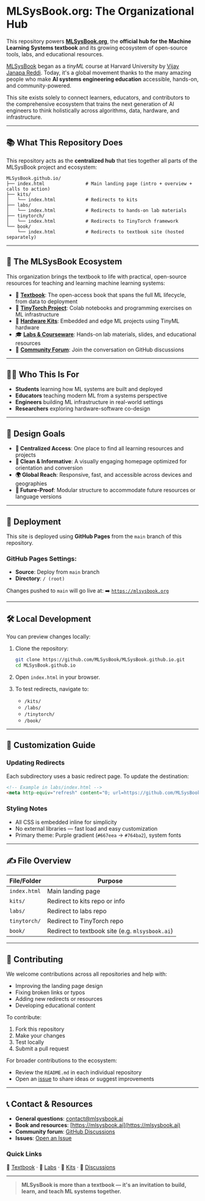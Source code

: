 # MLSysBook.org: The Organizational Hub

This repository powers [**MLSysBook.org**](https://mlsysbook.org), the **official hub for the Machine Learning Systems textbook** and its growing ecosystem of open-source tools, labs, and educational resources.

[MLSysBook]([https://mlsysbook.ai) began as a _tinyML_ course at Harvard University by [Vijay Janapa Reddi](https://profvjreddi.github.io/website/). Today, it's a global movement thanks to the many amazing people who make **AI systems engineering education** accessible, hands-on, and community-powered. 

This site exists solely to connect learners, educators, and contributors to the comprehensive ecosystem that trains the next generation of AI engineers to think holistically across algorithms, data, hardware, and infrastructure.

---

## 📚 What This Repository Does

This repository acts as the **centralized hub** that ties together all parts of the MLSysBook project and ecosystem:

```
MLSysBook.github.io/
├── index.html               # Main landing page (intro + overview + calls to action)
├── kits/
│   └── index.html           # Redirects to kits
├── labs/
│   └── index.html           # Redirects to hands-on lab materials
├── tinytorch/
│   └── index.html           # Redirects to TinyTorch framework
└── book/
    └── index.html           # Redirects to textbook site (hosted separately)
```

---

## 🧰 The MLSysBook Ecosystem

This organization brings the textbook to life with practical, open-source resources for teaching and learning machine learning systems:

- 📘 [**Textbook**](https://mlsysbook.org/book): The open-access book that spans the full ML lifecycle, from data to deployment
- 🔧 [**TinyTorch Project**](https://github.com/mlsysbook/tinytorch): Colab notebooks and programming exercises on ML infrastructure
- 🔌 [**Hardware Kits**](https://github.com/mlsysbook/kits): Embedded and edge ML projects using TinyML hardware
- 🎓 [**Labs & Courseware**](https://github.com/mlsysbook/labs): Hands-on lab materials, slides, and educational resources
- 💬 [**Community Forum**](https://github.com/orgs/mlsysbook/discussions): Join the conversation on GitHub discussions

---

## 👩‍🏫 Who This Is For

- **Students** learning how ML systems are built and deployed
- **Educators** teaching modern ML from a systems perspective
- **Engineers** building ML infrastructure in real-world settings
- **Researchers** exploring hardware-software co-design

---

## 🎯 Design Goals

- **📌 Centralized Access**: One place to find all learning resources and projects
- **🎨 Clean & Informative**: A visually engaging homepage optimized for orientation and conversion
- **🌍 Global Reach**: Responsive, fast, and accessible across devices and geographies
- **🧭 Future-Proof**: Modular structure to accommodate future resources or language versions

---

## 🚀 Deployment

This site is deployed using **GitHub Pages** from the `main` branch of this repository.

### GitHub Pages Settings:
- **Source**: Deploy from `main` branch
- **Directory**: `/ (root)`

Changes pushed to `main` will go live at:
➡️ [`https://mlsysbook.org`](https://mlsysbook.org)

---

## 🛠️ Local Development

You can preview changes locally:

1. Clone the repository:
   ```bash
   git clone https://github.com/MLSysBook/MLSysBook.github.io.git
   cd MLSysBook.github.io
   ```

2. Open `index.html` in your browser.

3. To test redirects, navigate to:
   * `/kits/`
   * `/labs/`
   * `/tinytorch/`
   * `/book/`

---

## 🔧 Customization Guide

### Updating Redirects
Each subdirectory uses a basic redirect page. To update the destination:
```html
<!-- Example in labs/index.html -->
<meta http-equiv="refresh" content="0; url=https://github.com/MLSysBook/Labs" />
```

### Styling Notes
* All CSS is embedded inline for simplicity
* No external libraries — fast load and easy customization
* Primary theme: Purple gradient (`#667eea` → `#764ba2`), system fonts

---

## ✍️ File Overview

| File/Folder  | Purpose                                         |
| ------------ | ----------------------------------------------- |
| `index.html` | Main landing page                               |
| `kits/`      | Redirect to kits repo or info           |
| `labs/`      | Redirect to labs repo                           |
| `tinytorch/` | Redirect to TinyTorch repo                      |
| `book/`      | Redirect to textbook site (e.g. `mlsysbook.ai`) |

---

## 🤝 Contributing

We welcome contributions across all repositories and help with:
* Improving the landing page design
* Fixing broken links or typos
* Adding new redirects or resources
* Developing educational content

To contribute:
1. Fork this repository
2. Make your changes
3. Test locally
4. Submit a pull request

For broader contributions to the ecosystem:
- Review the `README.md` in each individual repository
- Open an [issue](https://github.com/mlsysbook/labs/issues) to share ideas or suggest improvements

---

## 📞 Contact & Resources

* **General questions**: [contact@mlsysbook.ai](mailto:contact@mlsysbook.ai)
* **Book and resources**: [https://mlsysbook.ai](https://mlsysbook.ai)
* **Community forum**: [GitHub Discussions](https://github.com/orgs/MLSysBook/discussions)
* **Issues**: [Open an Issue](https://github.com/MLSysBook/MLSysBook.github.io/issues)

### Quick Links
📘 [Textbook](https://mlsysbook.ai) · 🔬 [Labs](https://github.com/mlsysbook/labs) · 🧰 [Kits](https://github.com/mlsysbook/kits) · 💬 [Discussions](https://github.com/orgs/mlsysbook/discussions)

---

> **MLSysBook is more than a textbook — it's an invitation to build, learn, and teach ML systems together.**
